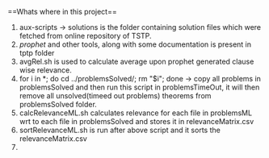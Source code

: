 ==Whats where in this project==

1. aux-scripts -> solutions is the folder containing solution files which were fetched from online repository of TSTP.
2. *prophet* and other tools, along with some documentation is present in tptp folder
3. avgRel.sh is used to calculate average upon prophet generated clause wise relevance.
4. for i in *; do cd ../problemsSolved/; rm "$i"; done -> copy all problems in problemsSolved and then run this script in problemsTimeOut, it will then remove all unsolved(timeed out problems) theorems from problemsSolved folder.
5. calcRelevanceML.sh calculates relevance for each file in problemsML wrt to each file in problemsSolved and stores it in relevanceMatrix.csv
6. sortRelevanceML.sh is run after above script and it sorts the relevanceMatrix.csv
7. 
